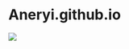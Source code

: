 # Aneryi.github.io
![](https://qgt-style.oss-cn-hangzhou.aliyuncs.com/newcoursep4/g1/g1-2-2/tenor.gif)
